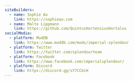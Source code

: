 ```yaml
---
siteBuilders:
  - name: Sophie Au
    link: https://sophieau.com
  - name: Malte Lippmann
    link: https://github.com/QuintusHortensiusHortalus
socialMedia:
  - platform: ModDB
    link: https://www.moddb.com/mods/imperial-splendour
  - platform: Twitter
    link: https://twitter.com/splendourteam
  - platform: Facebook
    link: https://www.facebook.com/imperialsplendour/
  - platform: Discord
    link: https://discord.gg/sY7CCbcH
---
```

